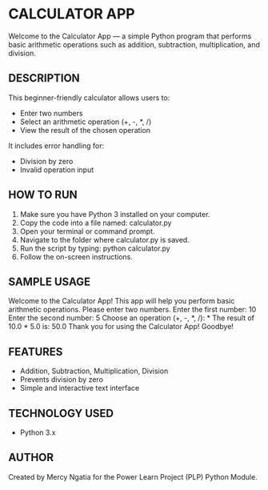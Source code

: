 CALCULATOR APP 
==================================

Welcome to the Calculator App — a simple Python program that performs basic arithmetic operations such as addition, subtraction, multiplication, and division.

DESCRIPTION
-----------
This beginner-friendly calculator allows users to:
- Enter two numbers
- Select an arithmetic operation (+, -, *, /)
- View the result of the chosen operation

It includes error handling for:
- Division by zero
- Invalid operation input

HOW TO RUN
----------
1. Make sure you have Python 3 installed on your computer.
2. Copy the code into a file named: calculator.py
3. Open your terminal or command prompt.
4. Navigate to the folder where calculator.py is saved.
5. Run the script by typing:
   python calculator.py
6. Follow the on-screen instructions.

SAMPLE USAGE
------------
Welcome to the Calculator App!
This app will help you perform basic arithmetic operations. Please enter two numbers.
Enter the first number: 10
Enter the second number: 5
Choose an operation (+, -, *, /): *
The result of 10.0 * 5.0 is: 50.0
Thank you for using the Calculator App! Goodbye!

FEATURES
--------
- Addition, Subtraction, Multiplication, Division
- Prevents division by zero
- Simple and interactive text interface

TECHNOLOGY USED
---------------
- Python 3.x

AUTHOR
------
Created by Mercy Ngatia for the Power Learn Project (PLP) Python Module.
